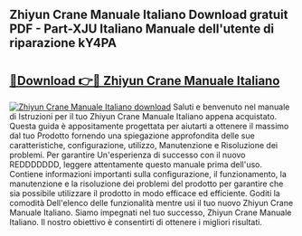 ## Zhiyun Crane Manuale Italiano Download gratuit PDF - Part-XJU Italiano Manuale dell'utente di riparazione kY4PA

# <h2><a href="http://dfbod2.blite.top/?on=Zhiyun+Crane+Manuale+Italiano">🔗Download 👉🔴 Zhiyun Crane Manuale Italiano</a></h2>

[![Zhiyun Crane Manuale Italiano download](https://i.imgur.com/lujVjoI.png)](http://dfbod2.blite.top/?on=Zhiyun+Crane+Manuale+Italiano)
Saluti e benvenuto nel manuale di Istruzioni per il tuo Zhiyun Crane Manuale Italiano appena acquistato. Questa guida è appositamente progettata per aiutarti a ottenere il massimo dal tuo Prodotto fornendo una spiegazione approfondita delle sue caratteristiche, configurazione, utilizzo, Manutenzione e Risoluzione dei problemi. Per garantire Un'esperienza di successo con il nuovo REDDDDDDD, leggere attentamente questo manuale prima dell'uso. Contiene informazioni importanti sulla configurazione, il funzionamento, la manutenzione e la risoluzione dei problemi del prodotto per garantire che sia possibile utilizzare il prodotto in modo efficace ed efficiente. Goditi la comodità Dell'elenco delle funzionalità mentre usi il tuo nuovo Zhiyun Crane Manuale Italiano. Siamo impegnati nel tuo successo, Zhiyun Crane Manuale Italiano. Il nostro obiettivo è consentirti di ottenere i migliori risultati.
